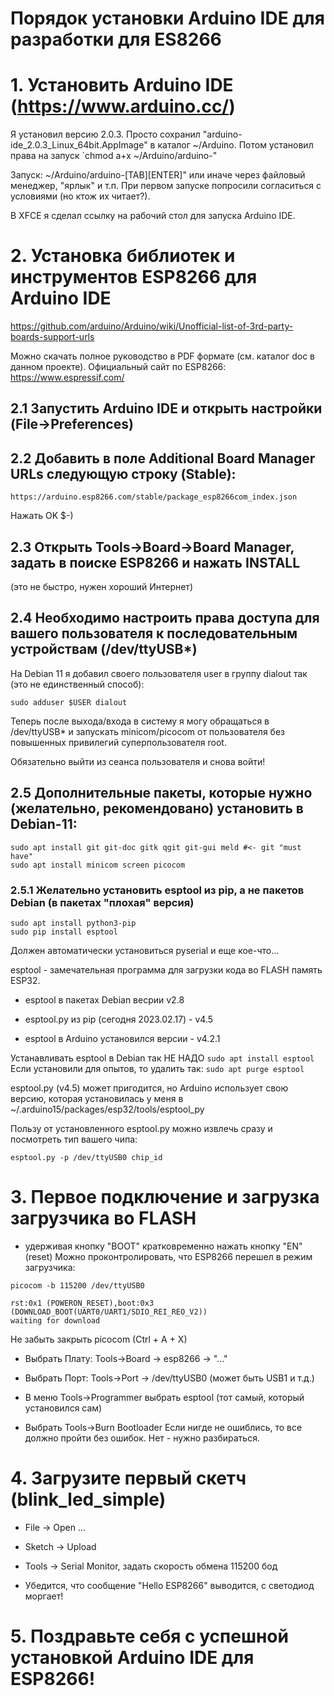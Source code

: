 Порядок установки Arduino IDE для разработки для ES8266
=======================================================

# 1. Установить Arduino IDE (https://www.arduino.cc/)
Я установил версию 2.0.3.
Просто сохранил "arduino-ide_2.0.3_Linux_64bit.AppImage" в каталог ~/Arduino.
Потом установил права на запуск `chmod a+x ~/Arduino/arduino-<TAB><ENTER>"

Запуск: ~/Arduino/arduino-[TAB][ENTER]" или иначе через файловый менеджер, "ярлык" и т.п.
При первом запуске попросили согласиться с условиями (но ктож их читает?).

В XFCE я сделал ссылку на рабочий стол для запуска Arduino IDE.

# 2. Установка библиотек и инструментов ESP8266 для Arduino IDE
https://github.com/arduino/Arduino/wiki/Unofficial-list-of-3rd-party-boards-support-urls

Можно скачать полное руководство в PDF формате (см. каталог doc в данном проекте).
Официальный сайт по ESP8266: https://www.espressif.com/

## 2.1 Запустить Arduino IDE и открыть настройки (File->Preferences)

## 2.2 Добавить в поле Additional Board Manager URLs следующую строку (Stable):
```
https://arduino.esp8266.com/stable/package_esp8266com_index.json
```
Нажать OK $-)

## 2.3 Открыть Tools->Board->Board Manager, задать в поиске ESP8266 и нажать INSTALL
(это не быстро, нужен хороший Интернет)

## 2.4 Необходимо настроить права доступа для вашего пользователя к последовательным устройствам (/dev/ttyUSB*)
На Debian 11 я добавил своего пользователя user в группу dialout так (это не единственный способ):
```
sudo adduser $USER dialout
```
Теперь после выхода/входа в систему я могу обращаться
в /dev/ttyUSB* и запускать minicom/picocom от пользователя без повышенных
привилегий суперпользователя root.

Обязательно выйти из сеанса пользователя и снова войти!

## 2.5 Дополнительные пакеты, которые нужно (желательно, рекомендовано) установить в Debian-11:
```
sudo apt install git git-doc gitk qgit git-gui meld #<- git "must have"
sudo apt install minicom screen picocom

```
### 2.5.1 Желательно установить esptool из pip, а не пакетов Debian (в пакетах "плохая" версия)
```
sudo apt install python3-pip
sudo pip install esptool
``` 
Должен автоматически установиться pyserial и еще кое-что...

esptool - замечательная программа для загрузки кода во FLASH память ESP32.

* esptool в пакетах Debian весрии v2.8

* esptool.py из pip (сегодня 2023.02.17) - v4.5

* esptool в Arduino установился версии - v4.2.1

Устанавливать esptool в Debian так НЕ НАДО `sudo apt install esptool`
Если установили для опытов, то удалить так: `sudo apt purge esptool`

esptool.py (v4.5) может пригодится, но Arduino использует свою версию,
которая установилась у меня в ~/.arduino15/packages/esp32/tools/esptool_py

Пользу от установленного esptool.py можно извлечь сразу и посмотреть тип вашего чипа:
```
esptool.py -p /dev/ttyUSB0 chip_id
```

# 3. Первое подключение и загрузка загрузчика во FLASH

 * удерживая кнопку "BOOT" кратковременно нажать кнопку "EN" (reset)
Можно проконтролировать, что ESP8266 перешел в режим загрузчика:
```
picocom -b 115200 /dev/ttyUSB0

rst:0x1 (POWERON_RESET),boot:0x3 (DOWNLOAD_BOOT(UART0/UART1/SDIO_REI_REO_V2))
waiting for download
```
Не забыть закрыть picocom (Ctrl + A + X)

 * Выбрать Плату: Tools->Board -> esp8266 -> "..."

 * Выбрать Порт: Tools->Port -> /dev/ttyUSB0 (может быть USB1 и т.д.)

 * В меню Tools->Programmer выбрать esptool (тот самый, который установился сам)

 * Выбрать Tools->Burn Bootloader
Если нигде не ошиблись, то все должно пройти без ошибок. Нет - нужно разбираться.

# 4. Загрузите первый скетч (blink_led_simple)

 * File -> Open ... 

 * Sketch -> Upload

 * Tools -> Serial Monitor, задать скорость обмена 115200 бод

 * Убедится, что сообщение "Hello ESP8266" выводится, с светодиод моргает!

# 5. Поздравьте себя с успешной установкой Arduino IDE для ESP8266!
 
